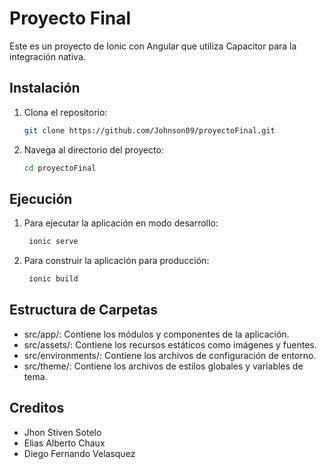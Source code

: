 # Proyecto Final

Este es un proyecto de Ionic con Angular que utiliza Capacitor para la integración nativa.

## Instalación

1. Clona el repositorio:
   ```sh
   git clone https://github.com/Johnson09/proyectoFinal.git
   ```
   
2. Navega al directorio del proyecto:
   ```sh
   cd proyectoFinal
   ```

## Ejecución
1. Para ejecutar la aplicación en modo desarrollo:
   ```sh
    ionic serve
   ```
2. Para construir la aplicación para producción:
   ```sh
    ionic build
   ```

## Estructura de Carpetas
  - src/app/: Contiene los módulos y componentes de la aplicación.
  - src/assets/: Contiene los recursos estáticos como imágenes y fuentes.
  - src/environments/: Contiene los archivos de configuración de entorno.
  - src/theme/: Contiene los archivos de estilos globales y variables de tema.


## Creditos

- Jhon Stiven Sotelo
- Elias Alberto Chaux
- Diego Fernando Velasquez
